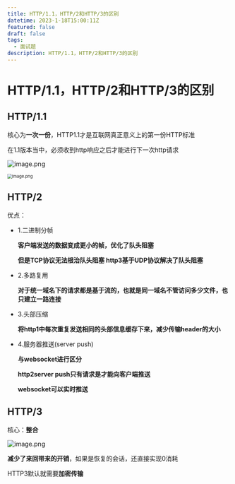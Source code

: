 ```yaml
---
title: HTTP/1.1，HTTP/2和HTTP/3的区别
datetime: 2023-1-18T15:00:11Z
featured: false
draft: false
tags:
  - 面试题
description: HTTP/1.1，HTTP/2和HTTP/3的区别
---
```


# HTTP/1.1，HTTP/2和HTTP/3的区别

## HTTP/1.1

核心为**一次一份**，HTTP1.1才是互联网真正意义上的第一份HTTP标准

在1.1版本当中，必须收到http响应之后才能进行下一次http请求

![image.png](https://pic6.58cdn.com.cn/nowater/webim/big/n_v2a95b2f6b891d4b05b88921cdeca3ccbf.png)

<img src="https://pic8.58cdn.com.cn/nowater/webim/big/n_v25eb5abab4ba5417fa7da1e65e191e292.png" alt="image.png" style="zoom:67%;" />

## HTTP/2

优点：

- 1.二进制分帧

  **客户端发送的数据变成更小的帧，优化了队头阻塞**

  **但是TCP协议无法根治队头阻塞 http3基于UDP协议解决了队头阻塞**

- 2.多路复用

  **对于统一域名下的请求都是基于流的，也就是同一域名不管访问多少文件，也只建立一路连接**

- 3.头部压缩

  **将http1中每次重复发送相同的头部信息缓存下来，减少传输header的大小**

- 4.服务器推送(server push)

  **与websocket进行区分**

  **http2server push只有请求是才能向客户端推送**

  **websocket可以实时推送**

## HTTP/3

核心：**整合**

![image.png](https://pic6.58cdn.com.cn/nowater/webim/big/n_v2425a2c89af0f4c0e884c4e5942536f36.png)

**减少了来回带来的开销**，如果是恢复的会话，还直接实现0消耗

HTTP3默认就需要**加密传输**

